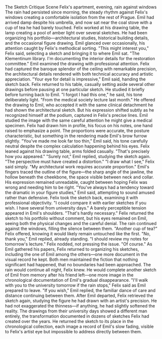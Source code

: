 The Sketch Critique Scene
Felix's apartment, evening, rain against windows
The rain had persisted since morning, the steady rhythm against Felix's windows creating a comfortable isolation from the rest of Prague. Emil had arrived damp despite his umbrella, and now sat near the coal stove with a cup of tea he had barely touched.
Felix worked at his drawing table, the lamp creating a pool of amber light over several sketches. He had been organizing his portfolio—architectural studies, historical building details, and the occasional figure drawing. Emil glanced over occasionally, his attention caught by Felix's methodical sorting.
"This might interest you," Felix said, selecting a sketch and bringing it to where Emil sat. "The Klementinum library. I'm documenting the interior details for the restoration committee."
Emil examined the drawing with professional attention. Felix had captured the baroque splendor of the ceiling with remarkable precision, the architectural details rendered with both technical accuracy and artistic appreciation.
"Your eye for detail is impressive," Emil said, handing the sketch back.
Felix returned to his table, casually setting aside several other drawings before pausing at one particular sketch. He studied it briefly before turning back to Emil.
"I forgot I had this one," he said, his tone deliberately light. "From the medical society lecture last month."
He offered the drawing to Emil, who accepted it with the same clinical detachment he had shown the architectural sketch. But his expression shifted subtly as he recognized himself at the podium, captured in Felix's precise lines.
Emil studied the image with the same careful attention he might give a medical specimen. Felix had drawn him in profile, his focus on his notes, one hand raised to emphasize a point. The proportions were accurate, the posture characteristic, but something in the rendering made Emil's brow furrow slightly.
"You've made me look far too thin," Emil said, his tone carefully neutral despite the complex calculation happening behind his eyes.
Felix leaned against his drawing table, arms folded casually. "That's precisely how you appeared."
"Surely not," Emil replied, studying the sketch again. "The perspective must have created a distortion."
"I draw what I see," Felix said simply. "My architectural work requires accurate proportion."
Emil's fingers traced the outline of the figure—the sharp angle of the jawline, the hollow beneath the cheekbone, the space visible between neck and collar. His expression remained unreadable, caught between hoping Felix was wrong and needing him to be right.
"You've always had a tendency toward the dramatic in your figure studies," Emil said, attempting to sound amused rather than defensive.
Felix took the sketch back, examining it with professional objectivity. "I could compare it with earlier sketches if you wish. I have several from university days."
A barely perceptible tension appeared in Emil's shoulders. "That's hardly necessary."
Felix returned the sketch to his portfolio without comment, but his eyes remained on Emil, seeing both the physical changes and the careful denial. The rain continued against the windows, filling the silence between them.
"Another cup of tea?" Felix offered, knowing it would likely remain untouched like the first.
"No, thank you," Emil replied, already standing. "I should review my notes for tomorrow's lecture."
Felix nodded, not pressing the issue. "Of course."
As Emil gathered his papers, Felix returned to organizing his sketches, including the one of Emil among the others—one more document in the visual record he kept. Both men maintained the fiction that nothing significant had happened, that no boundaries had been approached.
The rain would continue all night, Felix knew. He would complete another sketch of Emil from memory after his friend left—one more image in the chronological documentation of Emil's gradual disappearance.
"I'll walk with you to the university tomorrow if the rain stops," Felix said as Emil prepared to leave.
"If you wish," Emil replied, the familiar dance of care and distance continuing between them.
After Emil departed, Felix retrieved the sketch again, studying the figure he had drawn with an artist's precision. He had not exaggerated the thinness—if anything, he had slightly softened the reality. The drawings from their university days showed a different man entirely, the transformation documented in dozens of sketches Felix had created over the years.
He returned the sketch to its place in the chronological collection, each image a record of Emil's slow fading, visible to Felix's artist eye but impossible to address directly between them.
